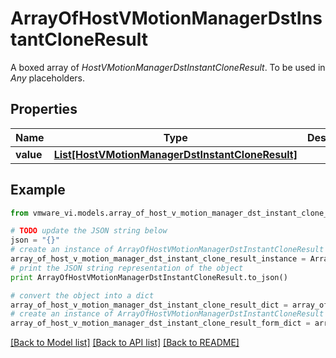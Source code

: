 # ArrayOfHostVMotionManagerDstInstantCloneResult

A boxed array of *HostVMotionManagerDstInstantCloneResult*. To be used in *Any* placeholders. 

## Properties
Name | Type | Description | Notes
------------ | ------------- | ------------- | -------------
**value** | [**List[HostVMotionManagerDstInstantCloneResult]**](HostVMotionManagerDstInstantCloneResult.md) |  | 

## Example

```python
from vmware_vi.models.array_of_host_v_motion_manager_dst_instant_clone_result import ArrayOfHostVMotionManagerDstInstantCloneResult

# TODO update the JSON string below
json = "{}"
# create an instance of ArrayOfHostVMotionManagerDstInstantCloneResult from a JSON string
array_of_host_v_motion_manager_dst_instant_clone_result_instance = ArrayOfHostVMotionManagerDstInstantCloneResult.from_json(json)
# print the JSON string representation of the object
print ArrayOfHostVMotionManagerDstInstantCloneResult.to_json()

# convert the object into a dict
array_of_host_v_motion_manager_dst_instant_clone_result_dict = array_of_host_v_motion_manager_dst_instant_clone_result_instance.to_dict()
# create an instance of ArrayOfHostVMotionManagerDstInstantCloneResult from a dict
array_of_host_v_motion_manager_dst_instant_clone_result_form_dict = array_of_host_v_motion_manager_dst_instant_clone_result.from_dict(array_of_host_v_motion_manager_dst_instant_clone_result_dict)
```
[[Back to Model list]](../README.md#documentation-for-models) [[Back to API list]](../README.md#documentation-for-api-endpoints) [[Back to README]](../README.md)


